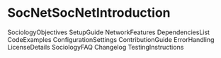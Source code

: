# SocNetSocNetIntroduction
SociologyObjectives
SetupGuide
NetworkFeatures
DependenciesList
CodeExamples
ConfigurationSettings
ContributionGuide
ErrorHandling
LicenseDetails
SociologyFAQ
Changelog
TestingInstructions
